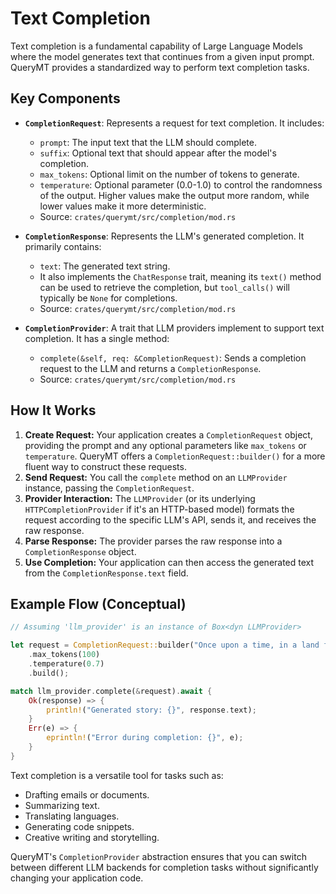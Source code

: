 # Text Completion

Text completion is a fundamental capability of Large Language Models where the model generates text that continues from a given input prompt. QueryMT provides a standardized way to perform text completion tasks.

## Key Components

*   **`CompletionRequest`**: Represents a request for text completion. It includes:
    *   `prompt`: The input text that the LLM should complete.
    *   `suffix`: Optional text that should appear after the model's completion.
    *   `max_tokens`: Optional limit on the number of tokens to generate.
    *   `temperature`: Optional parameter (0.0-1.0) to control the randomness of the output. Higher values make the output more random, while lower values make it more deterministic.
    *   Source: `crates/querymt/src/completion/mod.rs`

*   **`CompletionResponse`**: Represents the LLM's generated completion. It primarily contains:
    *   `text`: The generated text string.
    *   It also implements the `ChatResponse` trait, meaning its `text()` method can be used to retrieve the completion, but `tool_calls()` will typically be `None` for completions.
    *   Source: `crates/querymt/src/completion/mod.rs`

*   **`CompletionProvider`**: A trait that LLM providers implement to support text completion. It has a single method:
    *   `complete(&self, req: &CompletionRequest)`: Sends a completion request to the LLM and returns a `CompletionResponse`.
    *   Source: `crates/querymt/src/completion/mod.rs`

## How It Works

1.  **Create Request:** Your application creates a `CompletionRequest` object, providing the prompt and any optional parameters like `max_tokens` or `temperature`. QueryMT offers a `CompletionRequest::builder()` for a more fluent way to construct these requests.
2.  **Send Request:** You call the `complete` method on an `LLMProvider` instance, passing the `CompletionRequest`.
3.  **Provider Interaction:** The `LLMProvider` (or its underlying `HTTPCompletionProvider` if it's an HTTP-based model) formats the request according to the specific LLM's API, sends it, and receives the raw response.
4.  **Parse Response:** The provider parses the raw response into a `CompletionResponse` object.
5.  **Use Completion:** Your application can then access the generated text from the `CompletionResponse.text` field.

## Example Flow (Conceptual)

```rust
// Assuming 'llm_provider' is an instance of Box<dyn LLMProvider>

let request = CompletionRequest::builder("Once upon a time, in a land far, far away,")
    .max_tokens(100)
    .temperature(0.7)
    .build();

match llm_provider.complete(&request).await {
    Ok(response) => {
        println!("Generated story: {}", response.text);
    }
    Err(e) => {
        eprintln!("Error during completion: {}", e);
    }
}
```

Text completion is a versatile tool for tasks such as:

*   Drafting emails or documents.
*   Summarizing text.
*   Translating languages.
*   Generating code snippets.
*   Creative writing and storytelling.

QueryMT's `CompletionProvider` abstraction ensures that you can switch between different LLM backends for completion tasks without significantly changing your application code.

